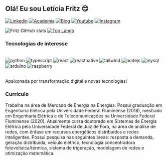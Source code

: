 ## Olá! Eu sou Letícia Fritz 😊

[![Linkedin](https://img.shields.io/badge/LinkedIn-0077B5?style=for-the-badge&logo=linkedin&logoColor=white)](https://www.linkedin.com/in/let%C3%ADcia-fritz/)
[![Academia](https://img.shields.io/badge/Academia-fff?style=for-the-badge&logo=academia&logoColor=black)](https://lattes.cnpq.br/1524131493013313)
[![Blog](https://img.shields.io/badge/Medium-12100E?style=for-the-badge&logo=medium&logoColor=white)](https://medium.com/@fritz.leticia)
[![Youtube](https://img.shields.io/badge/YouTube-FF0000?style=for-the-badge&logo=youtube&logoColor=white)](https://www.youtube.com/@leticiafritz9357)
[![Instagram](https://img.shields.io/badge/Instagram-E4405F?style=for-the-badge&logo=instagram&logoColor=white)](https://www.instagram.com/leticia.fritz/)

![Fritz GitHub stats](https://github-readme-stats.vercel.app/api?username=letfritz&show_icons=true&theme=cobalt)
[![Top Langs](https://github-readme-stats.vercel.app/api/top-langs/?username=letfritz)](https://github.com/letfritz/github-readme-stats)

### Tecnologias de interesse
<div style="display: inline_block"><br/>
  <img align="center" alt="python" src="https://img.shields.io/badge/Python-14354C?style=for-the-badge&logo=python&logoColor=white" />
  <img align="center" alt="typescript" src="https://img.shields.io/badge/TypeScript-007ACC?style=for-the-badge&logo=typescript&logoColor=white" />
  <img align="center" alt="react" src="https://img.shields.io/badge/React-20232A?style=for-the-badge&logo=react&logoColor=61DAFB" />
  <img align="center" alt="reactnative" src="https://img.shields.io/badge/React_Native-20232A?style=for-the-badge&logo=react&logoColor=61DAFB" />
  <img align="center" alt="tailwind" src="https://img.shields.io/badge/Tailwind_CSS-38B2AC?style=for-the-badge&logo=tailwind-css&logoColor=white" />
  <img align="center" alt="nodejs" src="https://img.shields.io/badge/Node.js-43853D?style=for-the-badge&logo=node.js&logoColor=white" />
  <img align="center" alt="mysql" src="https://img.shields.io/badge/MySQL-00000F?style=for-the-badge&logo=mysql&logoColor=white" />
  <img align="center" alt="arduino" src="https://img.shields.io/badge/Arduino-00979D?style=for-the-badge&logo=Arduino&logoColor=white" />
  <img align="center" alt="raspberry" src="https://img.shields.io/badge/Raspberry%20Pi-A22846?style=for-the-badge&logo=Raspberry%20Pi&logoColor=white" />
</div><br/>

Apaixonada por transformação digital e novas tecnologias!

### Currículo
Trabalha na área de Mercado de Energia na Energisa. Possui graduação em Engenharia Elétrica pela Universidade Federal Fluminense (2018), mestrado em Engenharia Elétrica e de Telecomunicações na Universidade Federal Fluminense (2020). Atualmente cursa doutorado em Sistemas de Energia Elétrica pela Universidade Federal de Juiz de Fora, na área de análise de redes, com ênfase em recursos energéticos distribuídos e redes inteligentes. Possui pesquisa nas seguintes áreas: resposta a demanda, geração distribuída, veículo elétrico, tecnologia concentradora fotovoltaica/térmica, sistema de trigeração, modelagem de redes e otimização matemática.
